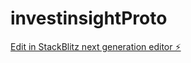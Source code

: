 # investinsightProto

[Edit in StackBlitz next generation editor ⚡️](https://stackblitz.com/~/github.com/shinobiYenknobi/investinsightProto)